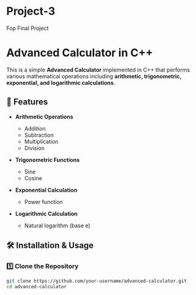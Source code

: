 # Project-3
Fop Final Project
# Advanced Calculator in C++

This is a simple **Advanced Calculator** implemented in C++ that performs various mathematical operations including **arithmetic, trigonometric, exponential, and logarithmic calculations**.

## 📌 Features

- **Arithmetic Operations**
  - Addition
  - Subtraction
  - Multiplication
  - Division

- **Trigonometric Functions**
  - Sine
  - Cosine

- **Exponential Calculation**
  - Power function

- **Logarithmic Calculation**
  - Natural logarithm (base e)

## 🛠️ Installation & Usage

### 1️⃣ Clone the Repository
```sh
git clone https://github.com/your-username/advanced-calculator.git
cd advanced-calculator
